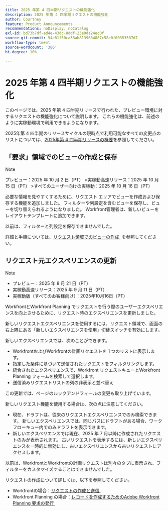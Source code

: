 ```yaml
---
title: 2025 年第 4 四半期リクエストの機能強化
description: 2025 年第 4 四半期リクエストの機能強化
author: Courtney
feature: Product Announcements
recommendations: noDisplay, noCatalog
exl-id: bd73b7df-ad4e-43dc-8ddf-23e0da24ec0f
source-git-commit: 94e81f50ca38ab8139684887c58e0f00353587d7
workflow-type: tm+mt
source-wordcount: '386'
ht-degree: 10%

---
```


# 2025 年第 4 四半期リクエストの機能強化

このページでは、2025 年第 4 四半期リリースで行われた、プレビュー環境に対するリクエストの機能強化について説明します。 これらの機能強化は、前述のように実稼動環境で利用できるようになります。

2025年第 4 四半期のリリースサイクルの現時点で利用可能なすべての変更点のリストについては、[2025年第 4 四半期リリースの概要](/help/quicksilver/product-announcements/product-releases/25-q4-release-activity/25-q4-release-overview.md)を参照してください。

## 「要求」領域でのビューの作成と保存

>[!NOTE]
>
>プレビュー：2025 年 10 月 2 日（PT）
>&#x200B;>実稼動高速リリース：2025 年 10 月 15 日（PT）
>&#x200B;>すべてのユーザー向けの実稼動：2025 年 10 月 16 日（PT）

必要な情報を見やすくするために、リクエスト エリアでビューを作成および保存する機能を追加しました。 フィルターや列設定を含むビューを保存し、ビューを切り替えられるようになりました。 Workfront管理者は、新しいビューをレイアウトテンプレートに追加できます。

以前は、フィルターと列設定を保存できませんでした。

詳細と手順については、[&#x200B; リクエスト領域でのビューの作成 &#x200B;](/help/quicksilver/manage-work/requests/create-requests/create-views-for-requests-list.md) を参照してください。

<!--## New combined Status column in unified Request list 

>[!NOTE]
>
>* Preview: August 28, 2025
>* Production fast release: September 11, 2025
>* Production for all customers: October 16, 2025

To simplify the unified request experience, the Status column now displays both Request Status and Approval Status, whichever applies to a given request.

For more information on creating requests see:

* For Workfront: [Create and submit requests](/help/quicksilver/manage-work/requests/create-requests/create-submit-requests.md)
* For Workfront Planning: [Submit Adobe Workfront Planning requests to create records](/help/quicksilver/planning/requests/submit-requests.md)-->

## リクエスト元エクスペリエンスの更新

>[!NOTE]
>
>* プレビュー：2025 年 8 月 21 日（PT）
>* 実稼動高速リリース：2025 年 9 月 11 日（PT）
>* 実稼動版（すべてのお客様向け）：2025年10月16日（PT）

WorkfrontとWorkfront Planning でリクエストを行う際のユーザーエクスペリエンスを向上させるために、リクエスト時のエクスペリエンスを更新しました。

新しいリクエストエクスペリエンスを使用するには、リクエスト領域で、画面の右上隅にある「新しいエクスペリエンスを使用」切替スイッチを有効にします。

新しいエクスペリエンスでは、次のことができます。

* WorkfrontおよびWorkfrontの計画リクエストを 1 つのリストに表示します。
* 指定した条件に基づいて送信されたリクエストをフィルタリングします。
* 統合されたエクスペリエンスで、Workfront リクエストキューとWorkfront Planning フォームを検索して選択します。
* 送信済みリクエストリストの列の非表示と並べ替え

この更新では、ページのルックアンドフィールの変更も取り上げています。

新しいリクエスト機能を使用する場合は、次の点に注意してください。

* 現在、ドラフトは、従来のリクエストエクスペリエンスでのみ検索できます。 新しいエクスペリエンスでは、同じパスにドラフトがある場合、ワークフローキュー内でのみドラフトを表示できます。
* 新しいエクスペリエンスでは現在、2025 年 7 月以降に作成されたリクエストのみが表示されます。 古いリクエストを表示するには、新しいエクスペリエンスを一時的に無効にし、古いエクスペリエンスから古いリクエストにアクセスします。

以前は、WorkfrontとWorkfrontの計画リクエストは別々のタブに表示され、フィルターをカスタマイズすることはできませんでした。

リクエストの作成について詳しくは、以下を参照してください。

* Workfrontの場合：[&#x200B; リクエストの作成と送信 &#x200B;](/help/quicksilver/manage-work/requests/create-requests/create-submit-requests.md)
* Workfront Planning の場合：[&#x200B; レコードを作成するためのAdobe Workfront Planning 要求の発行 &#x200B;](/help/quicksilver/planning/requests/submit-requests.md)
